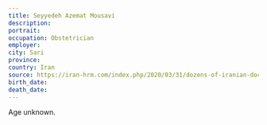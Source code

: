 ```yaml
---
title: Seyyedeh Azemat Mousavi
description: 
portrait: 
occupation: Obstetrician
employer: 
city: Sari
province: 
country: Iran
source: https://iran-hrm.com/index.php/2020/03/31/dozens-of-iranian-doctors-died-during-irans-coronavirus-crisis/
birth_date: 
death_date: 
---
```


Age unknown.